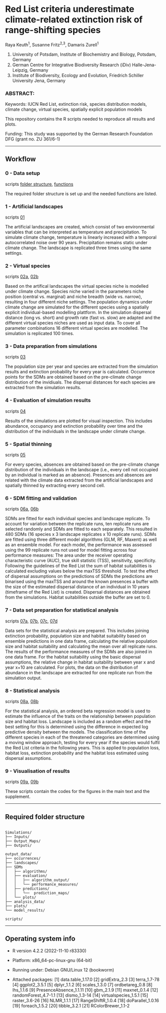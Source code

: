 # Red List criteria underestimate climate-related extinction risk of range-shifting species

Raya Keuth<sup>1</sup>, Susanne Fritz<sup>2,3</sup>, Damaris Zurell<sup>1</sup>

1. University of Potsdam, Institute of Biochemistry and Biology, Potsdam, Germany
2. German Centre for Integrative Biodiversity Research (iDiv) Halle-Jena-Leipzig, Germany
3. Institute of Biodiversity, Ecology and Evolution, Friedrich Schiller University Jena, Germany


### ABSTRACT:

Keywords: IUCN Red List, extinction risk, species distribution models, climate change, virtual species, spatially explicit population models

This repository contains the R scripts needed to reproduce all results and plots.


Funding: This study was supported by the German Research Foundation DFG (grant no. ZU 361/6-1)

---------------------------------------------------------------
**Workflow**
---------------------------------------------------------------

### 0 - Data setup
scripts [folder structure](https://github.com/UP-macroecology/Keuth_SDMExtinctions_2024/blob/main/scripts/00_create_folder_structure.R), [functions](https://github.com/UP-macroecology/Keuth_SDMExtinctions_2024/blob/main/scripts/00_functions.R)

The required folder structure is set up and the needed functions are listed.

### 1 - Artificial landscapes
scripts [01](https://github.com/UP-macroecology/Keuth_SDMExtinctions_2024/blob/main/scripts/01_Create_Landscapes.R)

The artificial landscapes are created, which consist of two environmental variables that can be interpreted as temperature and precipitation. To simulate climate change, temperature is linearly increased with a temporal autocorrelated noise over 90 years. Precipitation remains static under climate change. The landscape is replicated three times using the same settings.

### 2 - Virtual species
scripts [02a](https://github.com/UP-macroecology/Keuth_SDMExtinctions_2024/blob/main/scripts/02a_Virtual_species_niche.R), [02b](https://github.com/UP-macroecology/Keuth_SDMExtinctions_2024/blob/main/scripts/02b_Simulations.R)

Based on the artifical landscapes the virtual species niche is modelled under climate change. Species niche varied in the parameters niche position (central vs. marginal) and niche breadth (wide vs. narrow), resulting in four different niche settings. The population dynamics under climate change are simulated for the different species using a spatially explicit individual-based modelling plattform. In the simulation dispersal distance (long vs. short) and growth rate (fast vs. slow) are adapted and the different virtual species niches are used as input data. To cover all parameter combinations 16 different virtual species are modelled. The simulation is replicated 100 times.

### 3 - Data preparation from simulations
scripts [03](https://github.com/UP-macroecology/Keuth_SDMExtinctions_2024/blob/main/scripts/03_Data_preparation.R)

The population size per year and species are extracted from the simulation results and extinction probability for every year is calculated. Occurrence points for the SDMs are obtained based on the pre-climate change distribution of the invidiuals. The dispersal distances for each species are extracted from the simulation results.

### 4 - Evaluation of simulation results
scripts [04](https://github.com/UP-macroecology/Keuth_SDMExtinctions_2024/blob/main/scripts/04_Simulations_plots.R)

Results of the simulations are plotted for visual inspection. This includes abundance, occupancy and extinction probability over time and the distribution of the individuals in the landscape under climate change.

### 5 - Spatial thinning
scripts [05](https://github.com/UP-macroecology/Keuth_SDMExtinctions_2024/blob/main/scripts/05_Spatial_Thinning.R)

For every species, absences are obtained based on the pre-climate change distribution of the individuals in the landscape (i.e., every cell not occupied by an individual is marked as an absence). Presences and absences are related with the climate data extracted from the artificial landscapes and spatially thinned by extracting every second cell.

### 6 - SDM fitting and validation
scripts [06a](https://github.com/UP-macroecology/Keuth_SDMExtinctions_2024/blob/main/scripts/06a_SDM.R), [06b](https://github.com/UP-macroecology/Keuth_SDMExtinctions_2024/blob/main/scripts/06b_SDM_dispersalassumption.R)

SDMs are fitted for each individual species and landscape replicate. To account for variation between the replicate runs, ten replicate runs are selected randomly and SDMs are fitted to each separately. This resulted in 480 SDMs (16 species x 3 landscape replicates x 10 replicate runs). SDMs are fitted using three different model algorithms (GLM, RF, Maxent) as well as an ensemble model. For each model, the performance was assessed using the 99 replicate runs not used for model fitting across four performance measures: The area under the receiver operating characteristic curve (AUC), true skill statistic (TSS), sensitivity, specificity. Following the guidelines of the Red List the sum of habitat suitabilities is calculated excluding values below the maxTSS threshold.
To test the effect of dispersal assumptions on the predictions of SDMs the predictions are binarised using the maxTSS and around the known presences a buffer with the size of the estimated dispersal distance of an individual in 10 years (timeframe of the Red List) is created. Dispersal distances are obtained from the simulations. Habitat suitabilities outside the buffer are set to 0.

### 7 - Data set preparation for statistical analysis
scripts [07a](https://github.com/UP-macroecology/Keuth_SDMExtinctions_2024/blob/main/scripts/07a_Join_datasets.R), [07b](https://github.com/UP-macroecology/Keuth_SDMExtinctions_2024/blob/main/scripts/07b_Prepare_data_analysis.R), [07c](https://github.com/UP-macroecology/Keuth_SDMExtinctions_2024/blob/main/scripts/07c_Prepare_data_hsloss_dispersal_assumptions.R), [07d](https://github.com/UP-macroecology/Keuth_SDMExtinctions_2024/blob/main/scripts/07d_Popdata_Fig2.R)

Data sets for the statistical analysis are prepared. This includes joining extinction probability, population size and habitat suitability based on ensemble predictions in one data frame, calculating the relative population size and habitat suitability and calculating the mean over all replicate runs. The results of the performance measures of the SDMs are also joined in one data frame. For the habitat suitability using the basic dispersal assumptions, the relative change in habitat suitability between year x and year x+10 are calculated. For plots, the data on the distribution of abundance in the landscape are extracted for one replicate run from the simulation output.

### 8 - Statistical analysis
scripts [08a](https://github.com/UP-macroecology/Keuth_SDMExtinctions_2024/blob/main/scripts/08a_Ordbeta_model.R), [08b](https://github.com/UP-macroecology/Keuth_SDMExtinctions_2024/blob/main/scripts/08b_MW_IUCN_classifications.R)

For the statistical analysis, an ordered beta regression model is used to estimate the influence of the traits on the relationship between population size and habitat loss. Landscape is included as a random effect and the best setting for this is determined using the difference in expected log predictive density between the models. The classification time of the different species in each of the threatened categories are determined using a moving window approach, testing for every year if the species would fulfil the Red List criteria in the following years. This is applied to population loss, habitat loss, extinction probability and the habitat loss estimated using dispersal assumptions.

### 9 - Visualisation of results
scripts [09a](https://github.com/UP-macroecology/Keuth_SDMExtinctions_2024/blob/main/scripts/09a_Plots_Maintext.R), [09b](https://github.com/UP-macroecology/Keuth_SDMExtinctions_2024/blob/main/scripts/09b_Plots_Supplementary.R)

These scripts contain the codes for the figures in the main text and the supplement.

---------------------------------------------------------------
**Required folder structure**
---------------------------------------------------------------
```

Simulations/
├── Inputs/
├── Output_Maps/
├── Outputs/

output_data/
├── occurrences/
├── landscapes/
├── SDMs
│   ├── algorithms/
│   ├── evaluation/
│   │   ├── algorithm_output/
│   │   └── performance_measures/
│   ├── predictions/
│   │   └──  prediction_maps/
│   └── plots/
├── analysis_data/
├── plots/
└── model_results/

scripts/

```

---------------------------------------------------------------
**Operating system info**
---------------------------------------------------------------
* R version 4.2.2 (2022-11-10 r83330)
* Platform: x86_64-pc-linux-gnu (64-bit)
* Running under: Debian GNU/Linux 12 (bookworm)

* Attached packages:
[1] data.table_1.17.0  [2] gridExtra_2.3  [3] terra_1.7-78  [4] ggplot2_3.5.1  [5] dplyr_1.1.2  [6] scales_1.3.0  [7] ordbetareg_0.8  [8] lhs_1.1.6  [9] PresenceAbsence_1.1.11  [10] gbm_2.1.9  [11] maxnet_0.1.4  [12] randomForest_4.7-1.1  [13] dismo_1.3-14  [14] virtualspecies_1.5.1  [15] raster_3.6-26  [16] NLMR_1.1.1  [17] RangeShiftR_1.0.4  [18] doParallel_1.0.16  [19] foreach_1.5.2 [20] tibble_3.2.1 [21] RColorBrewer_1.1-2
